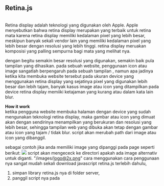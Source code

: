 <h2>Retina.js</h2><br>
Retina display adalah teknologi yang digunakan oleh Apple. Apple menyebutkan bahwa retina display merupakan yang terbaik untuk retina mata karena retina display memiliki kedalaman pixel yang lebih besar, meskipun banyak sekali vendor lain yang memiliki kedalaman pixel yang lebih besar dengan resolusi yang lebih tinggi. retina display meruakan komposisi yang palling sempurna bagi mata yang melihat nya.

dengan begitu semakin besar resolusi yang digunakan, semakin baik pula tampilan yang dihasikan. pada sebuah website,
penggunaan icon atau image  sangatlah berpengaruh pada sebuah tampilan , namun apa jadinya ketika kita membuka website tersebut pada ukuran device yang menggunakan retina display yang sejatinya pixel yang digunakan lebih besar dan lebih tajam, banyak kasus image atau icon yang ditampilkan pada device retina  display memiiki ketajaman yang kurang atau dalam kata lain blur.

<strong>How it work</strong> <br>
ketika pengguna website membuka halaman dengan device yang sudah mengunakan teknologi retina display, maka gambar atau icon yang dimuat akan dengan sendirinya menampilkan yang berukuran dan  resolusi yang lebih besar, sehingga tampilan web yang dibuka akan tetap dengan gambar atau icon yang tajam / tidak blur.
script akan merubah path dari image atau icon yang dibanggil.

sebagai contoh jika anda memiliki image yang dipanggi pada page seperti berikut:
<img src="/images/logo.png" />
 script akan mengececk ke directori apakah ada image alternativ untuk diganti.
"/images/logo@2x.png"
cara menggunakan 
cara penggunaan nya sangat mudah sekali download javascript retina.js  terlebih dahulu, <br>
1. simpan library retina.js nya di folder server,<br>
2. panggil script nya pada <br>
<pre>
<script type="text/javascript" src="/your_path/retina.js">
</pre>
 letakan dalam tag <head> sebelum tag penutup.
3. sediakan image untuk resolusi yang lebih besar misal: image logo.png sediakan satu image lagi yang ukuran dan resolusinya 2x lebih besar dari ukuran asli. contoh ukuran image asal 100px x 100px, buatlah image dengan ukuran 200px x 200px, kemudian pada penamaan image tambahkan @2x setelah nama aslinya.  
contoh:
logo.png -> logo@2x.png

(Mixin)
Mixin (sass/ less) adalah helper untuk menerapkan resulusi tinggi (retina display) mixin membuat perintah khusus untuk mengubah gambar pada retina display, dengan alur seperti berikut:

Steps:
Syntax:
<pre>
.at2x(@path, [optional] @width: auto, [optional] @height: auto);
</pre>

	1. Tambahkan script mixins berikut pada file mixin yang dibuat:

<pre>
@mixin at2x($path, $ext: "jpg", $w: auto, $h: auto) {
  $at1x_path: "#{$path}.#{$ext}";
  $at2x_path: "#{$path}@2x.#{$ext}";

  background-image: url("#{$at1x_path}");

  @media all and (-webkit-min-device-pixel-ratio : 1.5),
         all and (-o-min-device-pixel-ratio: 3/2),
         all and (min--moz-device-pixel-ratio: 1.5),
         all and (min-device-pixel-ratio: 1.5) {
           background-image: url("#{$at2x_path}");
           background-size: #{$w}px #{$h}px;
  }
}
</pre>

  2. Panggil mixin .at2x() dimana saja sesuai kebutuhan.

@include at2x('/images/logo','png',70,40) ;

maka hasil compiler akan menampilkan script seperti berikut :

<pre>
@media all and(-webkit - min - device - pixel - ratio: 1.5), all and(-o - min - device - pixel - ratio: 3 / 2), all and(min--moz - device - pixel - ratio: 1.5), all and(min - device - pixel - ratio: 1.5) {
    body# logo {
        background - image: url("/images/logo@2x.png");
        background - size: 70px 40px;
    }
}
</pre>



